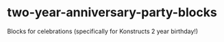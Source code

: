 # two-year-anniversary-party-blocks
Blocks for celebrations (specifically for Konstructs 2 year birthday!)
